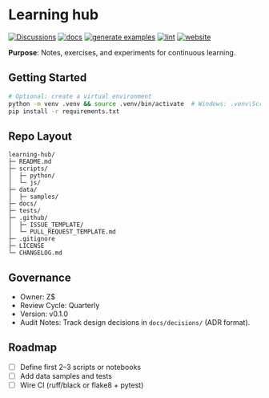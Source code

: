 # Learning hub 

[![Discussions](https://img.shields.io/badge/discussions-ask%20a%20question-5865f2)](../../discussions)
[![docs](https://github.com/zacharymplace/learning-hub/actions/workflows/docs.yml/badge.svg)](../../actions/workflows/docs.yml)
[![generate examples](https://github.com/zacharymplace/learning-hub/actions/workflows/generate-examples.yml/badge.svg)](../../actions/workflows/generate-examples.yml)
[![lint](https://github.com/zacharymplace/learning-hub/actions/workflows/lint.yml/badge.svg)](../../actions/workflows/lint.yml)
[![website](https://img.shields.io/badge/website-live-4c1)](https://zacharymplace.github.io/learning-hub/)

**Purpose**: Notes, exercises, and experiments for continuous learning.

## Getting Started
```bash
# Optional: create a virtual environment
python -m venv .venv && source .venv/bin/activate  # Windows: .venv\Scripts\activate
pip install -r requirements.txt
```

## Repo Layout
```
learning-hub/
├─ README.md
├─ scripts/
│  ├─ python/
│  └─ js/
├─ data/
│  ├─ samples/
├─ docs/
├─ tests/
├─ .github/
│  ├─ ISSUE_TEMPLATE/
│  └─ PULL_REQUEST_TEMPLATE.md
├─ .gitignore
├─ LICENSE
└─ CHANGELOG.md
```

## Governance
- Owner: Z$
- Review Cycle: Quarterly
- Version: v0.1.0
- Audit Notes: Track design decisions in `docs/decisions/` (ADR format).

## Roadmap
- [ ] Define first 2–3 scripts or notebooks
- [ ] Add data samples and tests
- [ ] Wire CI (ruff/black or flake8 + pytest)
